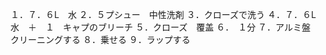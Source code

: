 
１．７．６L　水
２．５プシュー　中性洗剤
３．クローズで洗う
４．７．６L　水　＋　１　キャプのブリーチ
５．クローズ　覆盖
６．　１分
７．アルミ盤　クリーニングする
８．乗せる
９．ラップする

